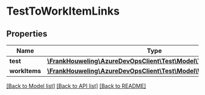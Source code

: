 # TestToWorkItemLinks

## Properties
Name | Type | Description | Notes
------------ | ------------- | ------------- | -------------
**test** | [**\FrankHouweling\AzureDevOpsClient\Test\Model\TestMethod**](TestMethod.md) |  | [optional] 
**workItems** | [**\FrankHouweling\AzureDevOpsClient\Test\Model\WorkItemReference[]**](WorkItemReference.md) |  | [optional] 

[[Back to Model list]](../README.md#documentation-for-models) [[Back to API list]](../README.md#documentation-for-api-endpoints) [[Back to README]](../README.md)


